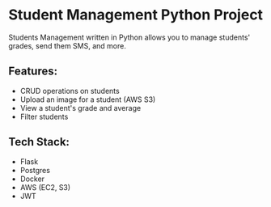 # Student Management Python Project
Students Management written in Python allows you to manage students' grades, send them SMS, and more.

## Features:
* CRUD operations on students
* Upload an image for a student (AWS S3)
* View a student's grade and average
* Filter students

## Tech Stack:
* Flask
* Postgres
* Docker
* AWS (EC2, S3)
* JWT

